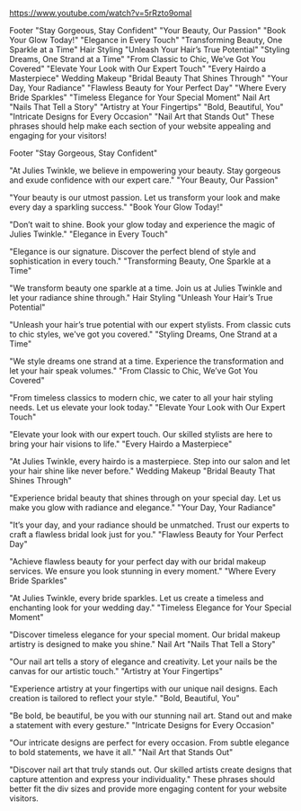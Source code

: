 https://www.youtube.com/watch?v=5rRzto9omaI








Footer
"Stay Gorgeous, Stay Confident"
"Your Beauty, Our Passion"
"Book Your Glow Today!"
"Elegance in Every Touch"
"Transforming Beauty, One Sparkle at a Time"
Hair Styling
"Unleash Your Hair’s True Potential"
"Styling Dreams, One Strand at a Time"
"From Classic to Chic, We’ve Got You Covered"
"Elevate Your Look with Our Expert Touch"
"Every Hairdo a Masterpiece"
Wedding Makeup
"Bridal Beauty That Shines Through"
"Your Day, Your Radiance"
"Flawless Beauty for Your Perfect Day"
"Where Every Bride Sparkles"
"Timeless Elegance for Your Special Moment"
Nail Art
"Nails That Tell a Story"
"Artistry at Your Fingertips"
"Bold, Beautiful, You"
"Intricate Designs for Every Occasion"
"Nail Art that Stands Out"
These phrases should help make each section of your website appealing and engaging for your visitors!


Footer
"Stay Gorgeous, Stay Confident"

"At Julies Twinkle, we believe in empowering your beauty. Stay gorgeous and exude confidence with our expert care."
"Your Beauty, Our Passion"

"Your beauty is our utmost passion. Let us transform your look and make every day a sparkling success."
"Book Your Glow Today!"

"Don’t wait to shine. Book your glow today and experience the magic of Julies Twinkle."
"Elegance in Every Touch"

"Elegance is our signature. Discover the perfect blend of style and sophistication in every touch."
"Transforming Beauty, One Sparkle at a Time"

"We transform beauty one sparkle at a time. Join us at Julies Twinkle and let your radiance shine through."
Hair Styling
"Unleash Your Hair’s True Potential"

"Unleash your hair’s true potential with our expert stylists. From classic cuts to chic styles, we've got you covered."
"Styling Dreams, One Strand at a Time"

"We style dreams one strand at a time. Experience the transformation and let your hair speak volumes."
"From Classic to Chic, We’ve Got You Covered"

"From timeless classics to modern chic, we cater to all your hair styling needs. Let us elevate your look today."
"Elevate Your Look with Our Expert Touch"

"Elevate your look with our expert touch. Our skilled stylists are here to bring your hair visions to life."
"Every Hairdo a Masterpiece"

"At Julies Twinkle, every hairdo is a masterpiece. Step into our salon and let your hair shine like never before."
Wedding Makeup
"Bridal Beauty That Shines Through"

"Experience bridal beauty that shines through on your special day. Let us make you glow with radiance and elegance."
"Your Day, Your Radiance"

"It’s your day, and your radiance should be unmatched. Trust our experts to craft a flawless bridal look just for you."
"Flawless Beauty for Your Perfect Day"

"Achieve flawless beauty for your perfect day with our bridal makeup services. We ensure you look stunning in every moment."
"Where Every Bride Sparkles"

"At Julies Twinkle, every bride sparkles. Let us create a timeless and enchanting look for your wedding day."
"Timeless Elegance for Your Special Moment"

"Discover timeless elegance for your special moment. Our bridal makeup artistry is designed to make you shine."
Nail Art
"Nails That Tell a Story"

"Our nail art tells a story of elegance and creativity. Let your nails be the canvas for our artistic touch."
"Artistry at Your Fingertips"

"Experience artistry at your fingertips with our unique nail designs. Each creation is tailored to reflect your style."
"Bold, Beautiful, You"

"Be bold, be beautiful, be you with our stunning nail art. Stand out and make a statement with every gesture."
"Intricate Designs for Every Occasion"

"Our intricate designs are perfect for every occasion. From subtle elegance to bold statements, we have it all."
"Nail Art that Stands Out"

"Discover nail art that truly stands out. Our skilled artists create designs that capture attention and express your individuality."
These phrases should better fit the div sizes and provide more engaging content for your website visitors.